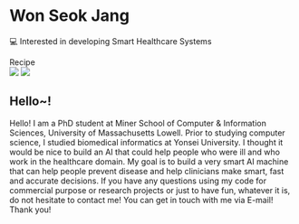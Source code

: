 # Won Seok Jang 
💻 Interested in developing Smart Healthcare Systems

Recipe
\
<img src="https://img.shields.io/badge/Python-black.svg?&style=for-the-badge&logo=Python&logoColor=White">
<img src="https://img.shields.io/badge/R-black.svg?&style=for-the-badge&logo=R&logoColor=White">

## Hello~!
Hello! I am a PhD student at Miner School of Computer & Information Sciences, University of Massachusetts Lowell. Prior to studying computer science, I studied biomedical informatics at Yonsei University. I thought it would be nice to build an AI that could help people who were ill and who work in the healthcare domain. My goal is to build a very smart AI machine that can help people prevent disease and help clinicians make smart, fast and accurate decisions. If you have any questions using my code for commercial purpose or research projects or just to have fun, whatever it is, do not hesitate to contact me! You can get in touch with me via E-mail! Thank you!
